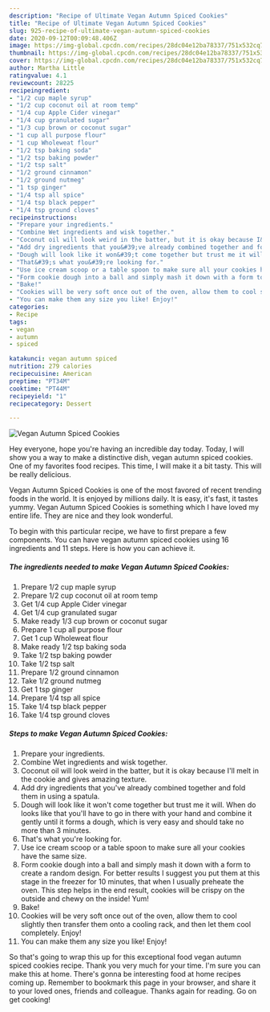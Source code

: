 ```yaml
---
description: "Recipe of Ultimate Vegan Autumn Spiced Cookies"
title: "Recipe of Ultimate Vegan Autumn Spiced Cookies"
slug: 925-recipe-of-ultimate-vegan-autumn-spiced-cookies
date: 2020-09-12T00:09:48.406Z
image: https://img-global.cpcdn.com/recipes/28dc04e12ba78337/751x532cq70/vegan-autumn-spiced-cookies-recipe-main-photo.jpg
thumbnail: https://img-global.cpcdn.com/recipes/28dc04e12ba78337/751x532cq70/vegan-autumn-spiced-cookies-recipe-main-photo.jpg
cover: https://img-global.cpcdn.com/recipes/28dc04e12ba78337/751x532cq70/vegan-autumn-spiced-cookies-recipe-main-photo.jpg
author: Martha Little
ratingvalue: 4.1
reviewcount: 28225
recipeingredient:
- "1/2 cup maple syrup"
- "1/2 cup coconut oil at room temp"
- "1/4 cup Apple Cider vinegar"
- "1/4 cup granulated sugar"
- "1/3 cup brown or coconut sugar"
- "1 cup all purpose flour"
- "1 cup Wholeweat flour"
- "1/2 tsp baking soda"
- "1/2 tsp baking powder"
- "1/2 tsp salt"
- "1/2 ground cinnamon"
- "1/2 ground nutmeg"
- "1 tsp ginger"
- "1/4 tsp all spice"
- "1/4 tsp black pepper"
- "1/4 tsp ground cloves"
recipeinstructions:
- "Prepare your ingredients."
- "Combine Wet ingredients and wisk together."
- "Coconut oil will look weird in the batter, but it is okay because I&#39;ll melt in the cookie and gives amazing texture."
- "Add dry ingredients that you&#39;ve already combined together and fold them in using a spatula."
- "Dough will look like it won&#39;t come together but trust me it will. When do looks like that you&#39;ll have to go in there with your hand and combine it gently until it forms a dough, which is very easy and should take no more than 3 minutes."
- "That&#39;s what you&#39;re looking for."
- "Use ice cream scoop or a table spoon to make sure all your cookies have the same size."
- "Form cookie dough into a ball and simply mash it down with a form to create a random design. For better results I suggest you put them at this stage in the freezer for 10 minutes, that when I usually preheate the oven. This step helps in the end result, cookies will be crispy on the outside and chewy on the inside! Yum!"
- "Bake!"
- "Cookies will be very soft once out of the oven, allow them to cool slightly then transfer them onto a cooling rack, and then let them cool completely. Enjoy!"
- "You can make them any size you like! Enjoy!"
categories:
- Recipe
tags:
- vegan
- autumn
- spiced

katakunci: vegan autumn spiced 
nutrition: 279 calories
recipecuisine: American
preptime: "PT34M"
cooktime: "PT44M"
recipeyield: "1"
recipecategory: Dessert

---
```



![Vegan Autumn Spiced Cookies](https://img-global.cpcdn.com/recipes/28dc04e12ba78337/751x532cq70/vegan-autumn-spiced-cookies-recipe-main-photo.jpg)

Hey everyone, hope you're having an incredible day today. Today, I will show you a way to make a distinctive dish, vegan autumn spiced cookies. One of my favorites food recipes. This time, I will make it a bit tasty. This will be really delicious.

Vegan Autumn Spiced Cookies is one of the most favored of recent trending foods in the world. It is enjoyed by millions daily. It is easy, it's fast, it tastes yummy. Vegan Autumn Spiced Cookies is something which I have loved my entire life. They are nice and they look wonderful.




To begin with this particular recipe, we have to first prepare a few components. You can have vegan autumn spiced cookies using 16 ingredients and 11 steps. Here is how you can achieve it.

<!--inarticleads1-->

##### The ingredients needed to make Vegan Autumn Spiced Cookies:

1. Prepare 1/2 cup maple syrup
1. Prepare 1/2 cup coconut oil at room temp
1. Get 1/4 cup Apple Cider vinegar
1. Get 1/4 cup granulated sugar
1. Make ready 1/3 cup brown or coconut sugar
1. Prepare 1 cup all purpose flour
1. Get 1 cup Wholeweat flour
1. Make ready 1/2 tsp baking soda
1. Take 1/2 tsp baking powder
1. Take 1/2 tsp salt
1. Prepare 1/2 ground cinnamon
1. Take 1/2 ground nutmeg
1. Get 1 tsp ginger
1. Prepare 1/4 tsp all spice
1. Take 1/4 tsp black pepper
1. Take 1/4 tsp ground cloves




<!--inarticleads2-->

##### Steps to make Vegan Autumn Spiced Cookies:

1. Prepare your ingredients.
1. Combine Wet ingredients and wisk together.
1. Coconut oil will look weird in the batter, but it is okay because I&#39;ll melt in the cookie and gives amazing texture.
1. Add dry ingredients that you&#39;ve already combined together and fold them in using a spatula.
1. Dough will look like it won&#39;t come together but trust me it will. When do looks like that you&#39;ll have to go in there with your hand and combine it gently until it forms a dough, which is very easy and should take no more than 3 minutes.
1. That&#39;s what you&#39;re looking for.
1. Use ice cream scoop or a table spoon to make sure all your cookies have the same size.
1. Form cookie dough into a ball and simply mash it down with a form to create a random design. For better results I suggest you put them at this stage in the freezer for 10 minutes, that when I usually preheate the oven. This step helps in the end result, cookies will be crispy on the outside and chewy on the inside! Yum!
1. Bake!
1. Cookies will be very soft once out of the oven, allow them to cool slightly then transfer them onto a cooling rack, and then let them cool completely. Enjoy!
1. You can make them any size you like! Enjoy!




So that's going to wrap this up for this exceptional food vegan autumn spiced cookies recipe. Thank you very much for your time. I'm sure you can make this at home. There's gonna be interesting food at home recipes coming up. Remember to bookmark this page in your browser, and share it to your loved ones, friends and colleague. Thanks again for reading. Go on get cooking!
